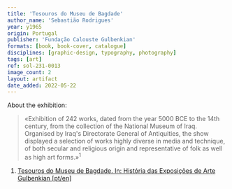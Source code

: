 ```yaml
---
title: 'Tesouros do Museu de Bagdade'
author_name: 'Sebastião Rodrigues'
year: y1965
origin: Portugal
publisher: 'Fundação Calouste Gulbenkian'
formats: [book, book-cover, catalogue]
disciplines: [graphic-design, typography, photography]
tags: [art]
ref: sol-231-0013
image_count: 2
layout: artifact
date_added: 2022-05-22
---
```

About the exhibition:

<blockquote>
«Exhibition of 242 works, dated from the year 5000 BCE to the 14th century, from the collection of the National Museum of Iraq. Organised by Iraq's Directorate General of Antiquities, the show displayed a selection of works highly diverse in media and technique, of both secular and religious origin and representative of folk as well as high art forms.»<sup>1</sup>
</blockquote>

<ol class="footnotes">
<li><a class="fn-link" href="https://gulbenkian.pt/historia-das-exposicoes/exhibitions/117/">Tesouros do Museu de Bagdade. In: História das Exposições de Arte Gulbenkian [pt/en]</a></li>
</ol>
